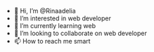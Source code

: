 - 👋 Hi, I’m @Rinaadelia
- 👀 I’m interested in web developer
- 🌱 I’m currently learning web
- 💞️ I’m looking to collaborate on web developer
- 📫 How to reach me smart
